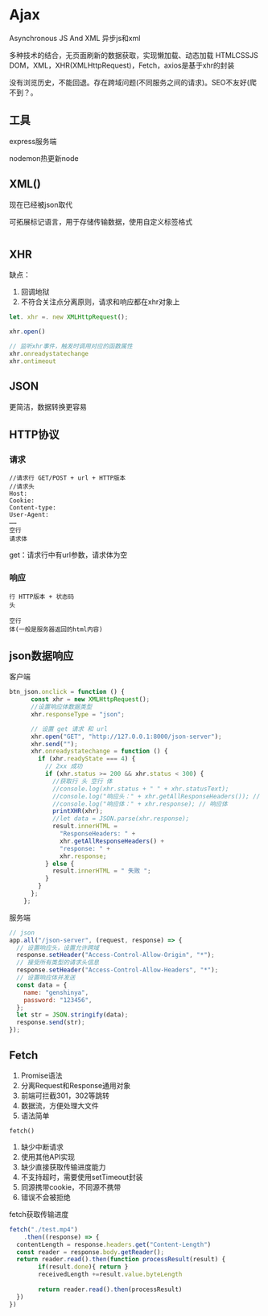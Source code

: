 # Ajax

Asynchronous JS And XML 异步js和xml

多种技术的结合，无页面刷新的数据获取，实现懒加载、动态加载
HTMLCSSJS DOM，XML，XHR(XMLHttpRequest)，Fetch，axios是基于xhr的封装

没有浏览历史，不能回退。存在跨域问题(不同服务之间的请求)。SEO不友好(爬不到？。

## 工具

express服务端

nodemon热更新node

## XML()

现在已经被json取代

可拓展标记语言，用于存储传输数据，使用自定义标签格式

```xml

```

## XHR

缺点：

1. 回调地狱
2. 不符合关注点分离原则，请求和响应都在xhr对象上

```js
let. xhr =. new XMLHttpRequest();

xhr.open()

// 监听xhr事件，触发时调用对应的函数属性
xhr.onreadystatechange
xhr.ontimeout

```



## JSON

更简洁，数据转换更容易

## HTTP协议

### 请求

```
//请求行 GET/POST + url + HTTP版本
//请求头
Host: 
Cookie:
Content-type:
User-Agent:
……
空行
请求体
```

get：请求行中有url参数，请求体为空

### 响应

```
行 HTTP版本 + 状态码
头

空行
体(一般是服务器返回的html内容)
```





## json数据响应

客户端

```js
btn_json.onclick = function () {
      const xhr = new XMLHttpRequest();
      //设置响应体数据类型
      xhr.responseType = "json";

      // 设置 get 请求 和 url
      xhr.open("GET", "http://127.0.0.1:8000/json-server");
      xhr.send("");
      xhr.onreadystatechange = function () {
        if (xhr.readyState === 4) {
          // 2xx 成功
          if (xhr.status >= 200 && xhr.status < 300) {
            //获取行 头 空行 体
            //console.log(xhr.status + " " + xhr.statusText);
            //console.log("响应头：" + xhr.getAllResponseHeaders()); // 所有响应头
            //console.log("响应体：" + xhr.response); // 响应体
            printXHR(xhr);
            //let data = JSON.parse(xhr.response);
            result.innerHTML =
              "ResponseHeaders: " +
              xhr.getAllResponseHeaders() +
              "response: " +
              xhr.response;
          } else {
            result.innerHTML = " 失败 ";
          }
        }
      };
    };
```

服务端

```js
// json
app.all("/json-server", (request, response) => {
  // 设置响应头，设置允许跨域
  response.setHeader("Access-Control-Allow-Origin", "*");
  // 接受所有类型的请求头信息
  response.setHeader("Access-Control-Allow-Headers", "*");
  // 设置响应体并发送
  const data = {
    name: "genshinya",
    password: "123456",
  };
  let str = JSON.stringify(data);
  response.send(str);
});
```



## Fetch

1. Promise语法
2. 分离Request和Response通用对象
3. 前端可拦截301，302等跳转
4. 数据流，方便处理大文件
5. 语法简单

```
fetch()
```

1. 缺少中断请求
2. 使用其他API实现
3. 缺少直接获取传输进度能力
4. 不支持超时，需要使用setTimeout封装
5. 同源携带cookie，不同源不携带
6. 错误不会被拒绝

fetch获取传输进度

```js
fetch("./test.mp4")
	.then((response) => {
  contentLength = response.headers.get("Content-Length")
  const reader = response.body.getReader();
  return reader.read().then(function processResult(result) {
  		if(result.done){ return }
    	receivedLength +=result.value.byteLength
    
    	return reader.read().then(processResult)
  })
})
```

